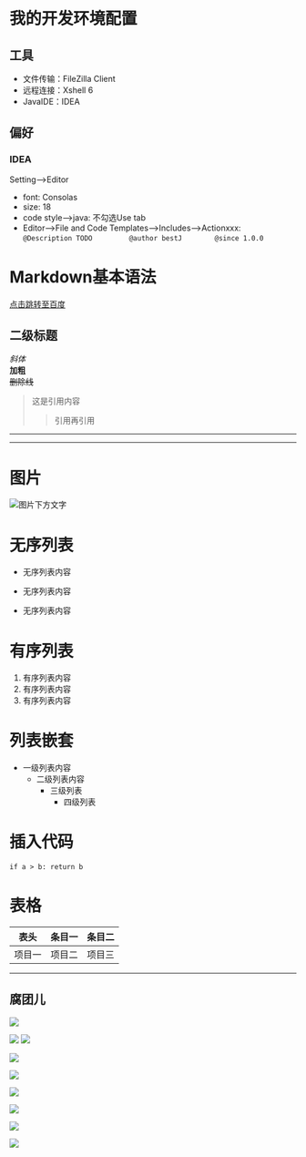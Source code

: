 # 我的开发环境配置
## 工具
+ 文件传输：FileZilla Client
+ 远程连接：Xshell 6
+ JavaIDE：IDEA

## 偏好
### IDEA
Setting-->Editor
+ font: Consolas
+ size: 18
+ code style-->java: 不勾选Use tab
+ Editor-->File and Code Templates-->Includes-->Actionxxx:    
``@Description TODO        
@author bestJ       
@since 1.0.0``   



# Markdown基本语法
[点击跳转至百度](http://www.baidu.com "title")
## 二级标题
*斜体*  
**加粗**  
~~删除线~~  
>这是引用内容
>>引用再引用
___
***
# 图片
![图片下方文字](https://timgsa.baidu.com/timg?image&quality=80&size=b9999_10000&sec=1555525861699&di=41ac05f7dab723bcbc07bbf613873b05&imgtype=0&src=http%3A%2F%2Fbpic.588ku.com%2Felement_origin_min_pic%2F00%2F86%2F44%2F4056eb5f135855d.jpg "腐团儿")
# 无序列表
- 无序列表内容  
+ 无序列表内容  
* 无序列表内容  

# 有序列表
1. 有序列表内容  
2. 有序列表内容  
3. 有序列表内容  

# 列表嵌套
* 一级列表内容
    * 二级列表内容
        * 三级列表
            * 四级列表

# 插入代码
`if a > b:
  return b`
# 表格
表头|条目一|条目二
:---:|:---:|:---:
项目一|项目二|项目三
---
## 腐团儿
![](https://img.douyucdn.cn/data/yuba/default/2019/01/25/201901252156243595386333827.500x0.jpg.webp?i=41028904dfcbedc3acb76668fed2d14404 )

![](https://img.douyucdn.cn/data/yuba/default/2019/03/12/201903120020224291641883430.500x0.jpg.webp?i=396023966f7d28b8507c293a5e6fd12804)
![](https://img.douyucdn.cn/data/yuba/defhault/2019/03/04/201903040019362064003509.500x0.jpg.webp?i=41920bc4c804a1378f44cfff6580025604)

![](https://img.douyucdn.cn/data/yuba/default/2019/02/11/201902110011187274142547108.500x0.jpg.webp?i=3960fe0e8a4f89be8203935a0203b12804)

![](https://img.douyucdn.cn/data/yuba/default/2019/01/16/20190116001421914955185576.500x0.jpg.webp?i=3911049647c39ffff359e85cac6fd12464)

![](https://img.douyucdn.cn/data/yuba/default/2018/12/18/20181218195416687849341734.500x0.jpg.webp?i=39485f3e6a45b1f3f37042633e63414404)

![](https://img.douyucdn.cn/data/yuba/default/2018/12/12/201812120121105620697179494.500x0.jpg.webp?i=410804d0bca27dbd0ac3cd3f0f0a214404)

![](https://img.douyucdn.cn/data/yuba/default/2018/06/19/201806190107559999287878715.500x0.jpg.webp?i=39606dce9c84c198014a28876d9a814404)

![](https://img.douyucdn.cn/data/yuba/default/2018/04/05/201804050510544260218301656.500x0.jpg.webp?i=410893ce4e525fe4bbea8579e7d2a14404)
